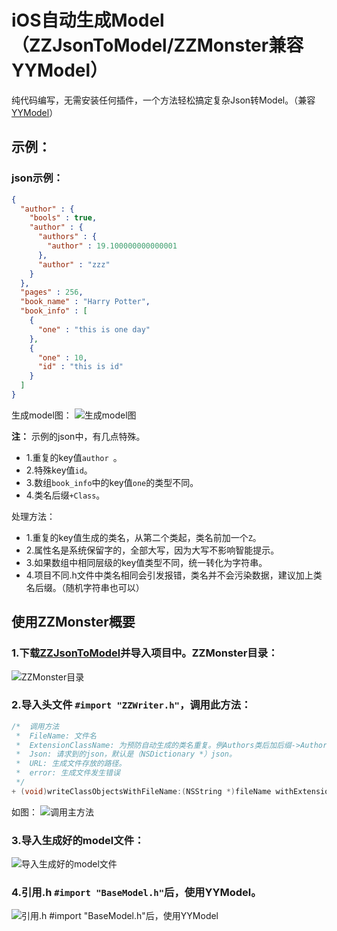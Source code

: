 # iOS自动生成Model（ZZJsonToModel/ZZMonster兼容YYModel）

纯代码编写，无需安装任何插件，一个方法轻松搞定复杂Json转Model。（兼容[YYModel](https://github.com/ibireme/YYModel)）

## 示例：
### json示例：

```json
{
  "author" : {
    "bools" : true,
    "author" : {
      "authors" : {
        "author" : 19.100000000000001
      },
      "author" : "zzz"
    }
  },
  "pages" : 256,
  "book_name" : "Harry Potter",
  "book_info" : [
    {
      "one" : "this is one day"
    },
    {
      "one" : 10,
      "id" : "this is id"
    }
  ]
}
```

生成model图：
![生成model图](https://upload-images.jianshu.io/upload_images/5173163-f81d1de1e64b9a1d.png?imageMogr2/auto-orient/strip%7CimageView2/2/w/1240)


**注：** 示例的json中，有几点特殊。

* 1.重复的key值`author `。
* 2.特殊key值`id`。
* 3.数组`book_info`中的key值`one`的类型不同。
* 4.类名后缀`+Class`。

处理方法：

* 1.重复的key值生成的类名，从第二个类起，类名前加一个`Z`。
* 2.属性名是系统保留字的，全部大写，因为大写不影响智能提示。
* 3.如果数组中相同层级的key值类型不同，统一转化为字符串。
* 4.项目不同.h文件中类名相同会引发报错，类名并不会污染数据，建议加上类名后缀。（随机字符串也可以）


## 使用ZZMonster概要
### 1.下载[ZZJsonToModel](https://github.com/zhangs3721/ZZMonster)并导入项目中。ZZMonster目录：
![ZZMonster目录](https://upload-images.jianshu.io/upload_images/5173163-5e81d033c36d52cf.png?imageMogr2/auto-orient/strip%7CimageView2/2/w/1240)

### 2.导入头文件 `#import "ZZWriter.h"`，调用此方法：

```objectivec
/*  调用方法
 *  FileName: 文件名
 *  ExtensionClassName: 为预防自动生成的类名重复。例Authors类后加后缀->AuthorsClass，不会污染数据。
 *  Json: 请求到的json，默认是（NSDictionary *）json。
 *  URL: 生成文件存放的路径。
 *  error: 生成文件发生错误
 */
+ (void)writeClassObjectsWithFileName:(NSString *)fileName withExtensionClassName:(NSString *)extensionName  withJson:(NSDictionary *)json toFileURL:(NSURL *)url error:(NSError **)error;

```
如图：
![调用主方法](https://upload-images.jianshu.io/upload_images/5173163-413ef5aa4ba27598.png?imageMogr2/auto-orient/strip%7CimageView2/2/w/1240)

### 3.导入生成好的model文件：

![导入生成好的model文件](https://upload-images.jianshu.io/upload_images/5173163-0364861d3c9bc845.png?imageMogr2/auto-orient/strip%7CimageView2/2/w/1240)

### 4.引用.h `#import "BaseModel.h"`后，使用YYModel。

![引用.h `#import "BaseModel.h"`后，使用YYModel](https://upload-images.jianshu.io/upload_images/5173163-2ec79e2304084259.png?imageMogr2/auto-orient/strip%7CimageView2/2/w/1240)



